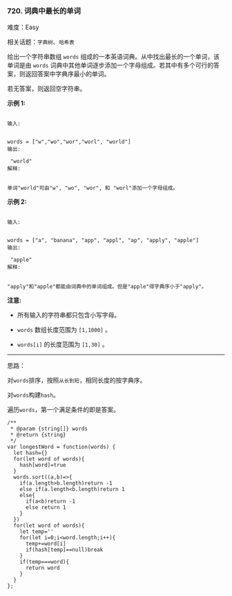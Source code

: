 ### 720. 词典中最长的单词

难度：Easy

相关话题：`字典树`、`哈希表`

给出一个字符串数组 `words` 组成的一本英语词典。从中找出最长的一个单词，该单词是由 `words` 词典中其他单词逐步添加一个字母组成。若其中有多个可行的答案，则返回答案中字典序最小的单词。



若无答案，则返回空字符串。



**示例 1:** 





```

输入:

 
words = ["w","wo","wor","worl", "world"]
输出:

 "world"
解释:

 
单词"world"可由"w", "wo", "wor", 和 "worl"添加一个字母组成。

```


**示例 2:** 





```

输入:

 
words = ["a", "banana", "app", "appl", "ap", "apply", "apple"]
输出:

 "apple"
解释:

 
"apply"和"apple"都能由词典中的单词组成。但是"apple"得字典序小于"apply"。

```


**注意:** 




* 所有输入的字符串都只包含小写字母。

* `words` 数组长度范围为 `[1,1000]` 。

* `words[i]` 的长度范围为 `[1,30]` 。






-----

思路：

对`words`排序，按照`从长到短`，相同长度的按字典序。

对`words`构建`hash`。

遍历`words`，第一个满足条件的即是答案。


```
/**
 * @param {string[]} words
 * @return {string}
 */
var longestWord = function(words) {
  let hash={}
  for(let word of words){
    hash[word]=true
  }
  words.sort((a,b)=>{
    if(a.length>b.length)return -1
    else if(a.length<b.length)return 1
    else{
      if(a<b)return -1
      else return 1
    }
  })
  for(let word of words){
    let temp=''
    for(let i=0;i<word.length;i++){
      temp+=word[i]
      if(hash[temp]==null)break
    }
    if(temp===word){
      return word
    }
  }
};



```

